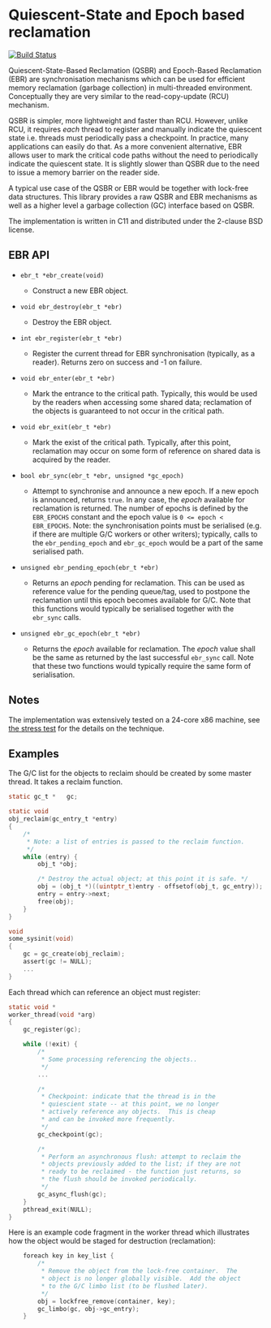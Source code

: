 # Quiescent-State and Epoch based reclamation

[![Build Status](https://travis-ci.org/rmind/libqsbr.svg?branch=master)](https://travis-ci.org/rmind/libqsbr)

Quiescent-State-Based Reclamation (QSBR) and Epoch-Based Reclamation (EBR)
are synchronisation mechanisms which can be used for efficient memory
reclamation (garbage collection) in multi-threaded environment.
Conceptually they are very similar to the read-copy-update (RCU) mechanism.

QSBR is simpler, more lightweight and faster than RCU.  However, unlike RCU,
it requires *each* thread to register and manually indicate the quiescent
state i.e. threads must periodically pass a checkpoint.  In practice, many
applications can easily do that.  As a more convenient alternative, EBR
allows user to mark the critical code paths without the need to periodically
indicate the quiescent state.  It is slightly slower than QSBR due to the
need to issue a memory barrier on the reader side.

A typical use case of the QSBR or EBR would be together with lock-free data
structures.  This library provides a raw QSBR and EBR mechanisms as well as
a higher level a garbage collection (GC) interface based on QSBR.

The implementation is written in C11 and distributed under the
2-clause BSD license.

## EBR API

* `ebr_t *ebr_create(void)`
  * Construct a new EBR object.

* `void ebr_destroy(ebr_t *ebr)`
  * Destroy the EBR object.

* `int ebr_register(ebr_t *ebr)`
  * Register the current thread for EBR synchronisation (typically,
  as a reader).  Returns zero on success and -1 on failure.

* `void ebr_enter(ebr_t *ebr)`
  * Mark the entrance to the critical path.  Typically, this would be
  used by the readers when accessing some shared data; reclamation of
  the objects is guaranteed to not occur in the critical path.

* `void ebr_exit(ebr_t *ebr)`
  * Mark the exist of the critical path.  Typically, after this point,
  reclamation may occur on some form of reference on shared data is
  acquired by the reader.

* `bool ebr_sync(ebr_t *ebr, unsigned *gc_epoch)`
  * Attempt to synchronise and announce a new epoch.  If a new epoch
  is announced, returns `true`.  In any case, the _epoch_ available for
  reclamation is returned.  The number of epochs is defined by the
  `EBR_EPOCHS` constant and the epoch value is `0 <= epoch < EBR_EPOCHS`.
  Note: the synchronisation points must be serialised (e.g. if there
  are multiple G/C workers or other writers); typically, calls to the
  `ebr_pending_epoch` and `ebr_gc_epoch` would be a part of the same
  serialised path.

* `unsigned ebr_pending_epoch(ebr_t *ebr)`
  * Returns an _epoch_ pending for reclamation.  This can be used as
  reference value for the pending queue/tag, used to postpone the
  reclamation until this epoch becomes available for G/C.  Note that
  this functions would typically be serialised together with the
  `ebr_sync` calls.

* `unsigned ebr_gc_epoch(ebr_t *ebr)`
  * Returns the _epoch_ available for reclamation.  The _epoch_ value
  shall be the same as returned by the last successful `ebr_sync` call.
  Note that these two functions would typically require the same form
  of serialisation.

## Notes

The implementation was extensively tested on a 24-core x86 machine,
see [the stress test](src/t_stress.c) for the details on the technique.

## Examples ###

The G/C list for the objects to reclaim should be created by some master
thread.  It takes a reclaim function.
```c
static gc_t *	gc;

static void
obj_reclaim(gc_entry_t *entry)
{
	/*
	 * Note: a list of entries is passed to the reclaim function.
	 */
	while (entry) {
		obj_t *obj;

		/* Destroy the actual object; at this point it is safe. */
		obj = (obj_t *)((uintptr_t)entry - offsetof(obj_t, gc_entry));
		entry = entry->next;
		free(obj);
	}
}

void
some_sysinit(void)
{
	gc = gc_create(obj_reclaim);
	assert(gc != NULL);
	...
}
```

Each thread which can reference an object must register:
```c
static void *
worker_thread(void *arg)
{
	gc_register(gc);

	while (!exit) {
		/*
		 * Some processing referencing the objects..
		 */
		...

		/*
		 * Checkpoint: indicate that the thread is in the
		 * quiescient state -- at this point, we no longer
		 * actively reference any objects.  This is cheap
		 * and can be invoked more frequently.
		 */
		gc_checkpoint(gc);

		/*
		 * Perform an asynchronous flush: attempt to reclaim the
		 * objects previously added to the list; if they are not
		 * ready to be reclaimed - the function just returns, so
		 * the flush should be invoked periodically.
		 */
		gc_async_flush(gc);
	}
	pthread_exit(NULL);
}
```

Here is an example code fragment in the worker thread which illustrates
how the object would be staged for destruction (reclamation):
```c
	foreach key in key_list {
		/*
		 * Remove the object from the lock-free container.  The
		 * object is no longer globally visible.  Add the object
		 * to the G/C limbo list (to be flushed later).
		 */
		obj = lockfree_remove(container, key);
		gc_limbo(gc, obj->gc_entry);
	}
```
